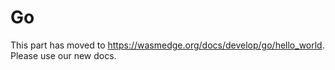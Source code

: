 # Go

This part has moved to <https://wasmedge.org/docs/develop/go/hello_world>. Please use our new docs.
